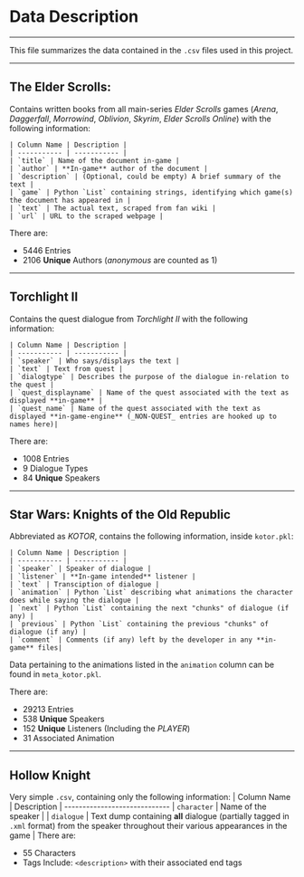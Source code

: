 # Data Description
***
This file summarizes the data contained in the `.csv` files used in this project.
***
## The Elder Scrolls:
Contains written books from all main-series _Elder Scrolls_ games (_Arena_, _Daggerfall_, _Morrowind_, _Oblivion_, _Skyrim_, _Elder Scrolls Online_) with the following information:

    | Column Name | Description |
    | ----------- | ----------- |
    | `title` | Name of the document in-game |
    | `author` | **In-game** author of the document |
    | `description` | (Optional, could be empty) A brief summary of the text |
    | `game` | Python `List` containing strings, identifying which game(s) the document has appeared in |
    | `text` | The actual text, scraped from fan wiki |
    | `url` | URL to the scraped webpage |
    
There are:
- 5446 Entries
- 2106 **Unique** Authors (_anonymous_ are counted as 1)
***
## Torchlight II
Contains the quest dialogue from _Torchlight II_ with the following information:

    | Column Name | Description |
    | ----------- | ----------- |
    | `speaker` | Who says/displays the text |
    | `text` | Text from quest |
    | `dialogtype` | Describes the purpose of the dialogue in-relation to the quest |
    | `quest_displayname` | Name of the quest associated with the text as displayed **in-game** |
    | `quest_name` | Name of the quest associated with the text as displayed **in-game-engine** (_NON-QUEST_ entries are hooked up to names here)|

There are:
- 1008 Entries
- 9 Dialogue Types
- 84 **Unique** Speakers
***
## Star Wars: Knights of the Old Republic
Abbreviated as _KOTOR_, contains the following information, inside `kotor.pkl`:

    | Column Name | Description |
    | ----------- | ----------- |
    | `speaker` | Speaker of dialogue |
    | `listener` | **In-game intended** listener |
    | `text` | Transciption of dialogue |
    | `animation` | Python `List` describing what animations the character does while saying the dialogue |
    | `next` | Python `List` containing the next "chunks" of dialogue (if any) |
    | `previous` | Python `List` containing the previous "chunks" of dialogue (if any) |
    | `comment` | Comments (if any) left by the developer in any **in-game** files|
    
Data pertaining to the animations listed in the `animation` column can be found in `meta_kotor.pkl`.

There are:
- 29213 Entries
- 538 **Unique** Speakers
- 152 **Unique** Listeners (Including the _PLAYER_)
- 31 Associated Animation
***
## Hollow Knight
Very simple `.csv`, containing only the following information:
    | Column Name | Description |
    -----------------------------
    | `character` | Name of the speaker |
    | `dialogue` | Text dump containing **all** dialogue (partially tagged in `.xml` format) from the speaker throughout their various appearances in the game |
There are:
- 55 Characters
- Tags Include: `<description>` with their associated end tags
